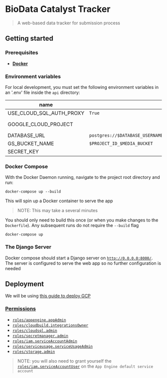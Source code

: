 # BioData Catalyst Tracker

> A web-based data tracker for submission process

## Getting started

### Prerequisites

- **[Docker](https://www.docker.com/get-started)**

### Environment variables

For local development, you must set the following environment variables in an '.env' file inside the `api` directory:

| name                     | value                                                                                                           | description                                                                                              |
| ------------------------ | --------------------------------------------------------------------------------------------------------------- | -------------------------------------------------------------------------------------------------------- |
| USE_CLOUD_SQL_AUTH_PROXY | `True`                                                                                                          |                                                                                                          |
| GOOGLE_CLOUD_PROJECT     |                                                                                                                 | The Project ID for GCP                                                                                   |
| DATABASE_URL             | `postgres://$DATABASE_USERNAME:$DATABASE_PASSWORD@//cloudsql/$PROJECT_ID:$REGION:$INSTANCE_NAME/$DATABASE_NAME` |                                                                                                          |
| GS_BUCKET_NAME           | `$PROJECT_ID_$MEDIA_BUCKET`                                                                                     |                                                                                                          |
| SECRET_KEY               |                                                                                                                 | [Reference](https://cloud.google.com/python/django/appengine#create-django-environment-file-as-a-secret) |

### Docker Compose

With the Docker Daemon running, navigate to the project root directory and run:

```
docker-compose up --build
```

This will spin up a Docker container to serve the app

> NOTE: This may take a several minutes

You should only need to build this once (or when you make changes to the `Dockerfile`).
Any subsequent runs do not require the `--build` flag

```
docker-compose up
```

### The Django Server

Docker compose should start a Django server on [`http://0.0.0.0:8000/`](http://0.0.0.0:8000/).
The server is configured to serve the web app so no further configuration is needed

## Deployment

We will be using [this guide to deploy GCP](https://cloud.google.com/python/django/appengine#macos-64-bit)

### [Permissions](https://cloud.google.com/iam/docs/understanding-roles#predefined)

- [`roles/appengine.appAdmin`](https://cloud.google.com/iam/docs/understanding-roles#app-engine-roles)
- [`roles/cloudbuild.integrationsOwner`](https://cloud.google.com/iam/docs/understanding-roles#cloud-build-roles)
- [`roles/cloudsql.admin`](https://cloud.google.com/iam/docs/understanding-roles#cloud-sql-roles)
- [`roles/secretmanager.admin`](https://cloud.google.com/iam/docs/understanding-roles#secret-manager-roles)
- [`roles/iam.serviceAccountAdmin`](https://cloud.google.com/iam/docs/understanding-roles#service-accounts-roles)
- [`roles/serviceusage.serviceUsageAdmin`](https://cloud.google.com/iam/docs/understanding-roles#service-usage-roles)
- [`roles/storage.admin`](https://cloud.google.com/iam/docs/understanding-roles#cloud-storage-roles)

> NOTE: you will also need to grant yourself the [`roles/iam.serviceAccountUser`](https://cloud.google.com/iam/docs/understanding-roles#service-accounts-roles) on the `App Engine default service account`
